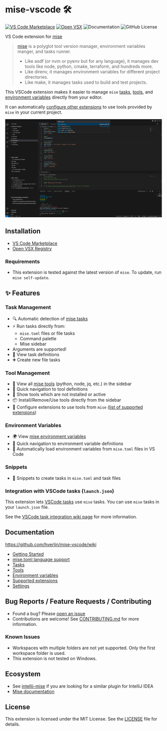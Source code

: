 # mise-vscode 🛠️
[![VS Code Marketplace](https://img.shields.io/visual-studio-marketplace/v/hverlin.mise-vscode)](https://marketplace.visualstudio.com/items?itemName=hverlin.mise-vscode)
[![Open VSX](https://img.shields.io/open-vsx/v/hverlin/mise-vscode)](https://open-vsx.org/extension/hverlin/mise-vscode)
![Documentation](https://img.shields.io/badge/wiki-Documentation-blue)
![GitHub License](https://img.shields.io/github/license/hverlin/mise-vscode)

VS Code extension for [mise](https://mise.jdx.dev/)

> [mise](https://mise.jdx.dev/) is a polyglot tool version manager, environment variables manger, and tasks runner.
> - Like asdf (or nvm or pyenv but for any language), it manages dev tools like node, python, cmake, terraform, and hundreds more. 
> - Like direnv, it manages environment variables for different project directories.
> - Like make, it manages tasks used to build and test projects.

This VSCode extension makes it easier to manage `mise` [tasks](https://github.com/hverlin/mise-vscode/wiki/Tasks), [tools](https://github.com/hverlin/mise-vscode/wiki/Tools), and [environment variables](https://github.com/hverlin/mise-vscode/wiki/Environment-variables) directly from your editor.

It can automatically [configure other extensions](https://github.com/hverlin/mise-vscode/wiki/Supported-extensions) to use tools provided by `mise` in your current project.

![mise-extension.png](screenshots/mise-extension.png)

## Installation
- [VS Code Marketplace](https://marketplace.visualstudio.com/items?itemName=hverlin.mise-vscode)
- [Open VSX Registry](https://open-vsx.org/extension/hverlin/mise-vscode)

### Requirements
- This extension is tested against the latest version of `mise`. To update, run `mise self-update`.

## ✨ Features

### Task Management
- 🔍 Automatic detection of [mise tasks](https://mise.jdx.dev/tasks/)
- ⚡ Run tasks directly from:
    - `mise.toml` files or file tasks
    - Command palette
    - Mise sidebar
- Arguments are supported!
- 📝 View task definitions 
- ➕ Create new file tasks 

### Tool Management
- 🧰 View all [mise tools](https://mise.jdx.dev/dev-tools/) (python, node, jq, etc.) in the sidebar
- 📍 Quick navigation to tool definitions
- 📱 Show tools which are not installed or active
- 📦 Install/Remove/Use tools directly from the sidebar
- 🔧 Configure extensions to use tools from `mise` ([list of supported extensions](https://github.com/hverlin/mise-vscode/wiki/Supported-extensions))

### Environment Variables
- 🌍 View [mise environment variables](https://mise.jdx.dev/environments.html)
- 📍 Quick navigation to environment variable definitions
- 🔄 Automatically load environment variables from `mise.toml` files in VS Code

### Snippets
- 📝 Snippets to create tasks in `mise.toml` and task files

### Integration with VSCode tasks (`launch.json`)
This extension lets [VSCode tasks](https://code.visualstudio.com/docs/editor/tasks) use `mise` tasks. You can use `mise` tasks in your `launch.json` file.

See the [VSCode task integration wiki page](https://github.com/hverlin/mise-vscode/wiki/Tasks#vscode-task-integration) for more information.

## Documentation

https://github.com/hverlin/mise-vscode/wiki

- [Getting Started](https://github.com/hverlin/mise-vscode/wiki/Getting-Started)
- [mise.toml language support](https://github.com/hverlin/mise-vscode/wiki/mise.toml-language-support)
- [Tasks](https://github.com/hverlin/mise-vscode/wiki/Tasks)
- [Tools](https://github.com/hverlin/mise-vscode/wiki/Tools)
- [Environment variables](https://github.com/hverlin/mise-vscode/wiki/Environment-variables)
- [Supported extensions](https://github.com/hverlin/mise-vscode/wiki/Supported-extensions)
- [Settings](https://github.com/hverlin/mise-vscode/wiki/Settings)

## Bug Reports / Feature Requests / Contributing

- Found a bug? Please [open an issue](https://github.com/hverlin/mise-vscode/issues)
- Contributions are welcome! See [CONTRIBUTING.md](CONTRIBUTING.md) for more information.

### Known Issues
- Workspaces with multiple folders are not yet supported. Only the first workspace folder is used.
- This extension is not tested on Windows.

## Ecosystem

- See [intellij-mise](https://github.com/134130/intellij-mise) if you are looking for a similar plugin for IntelliJ IDEA
- [Mise documentation](https://mise.jdx.dev/)

## License

This extension is licensed under the MIT License. See the [LICENSE](LICENSE) file for details.
